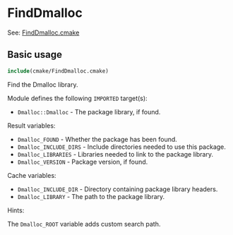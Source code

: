 # FindDmalloc

See: [FindDmalloc.cmake](https://github.com/petk/php-build-system/blob/master/cmake/cmake/modules/FindDmalloc.cmake)

## Basic usage

```cmake
include(cmake/FindDmalloc.cmake)
```

Find the Dmalloc library.

Module defines the following `IMPORTED` target(s):

* `Dmalloc::Dmalloc` - The package library, if found.

Result variables:

* `Dmalloc_FOUND` - Whether the package has been found.
* `Dmalloc_INCLUDE_DIRS` - Include directories needed to use this package.
* `Dmalloc_LIBRARIES` - Libraries needed to link to the package library.
* `Dmalloc_VERSION` - Package version, if found.

Cache variables:

* `Dmalloc_INCLUDE_DIR` - Directory containing package library headers.
* `Dmalloc_LIBRARY` - The path to the package library.

Hints:

The `Dmalloc_ROOT` variable adds custom search path.
